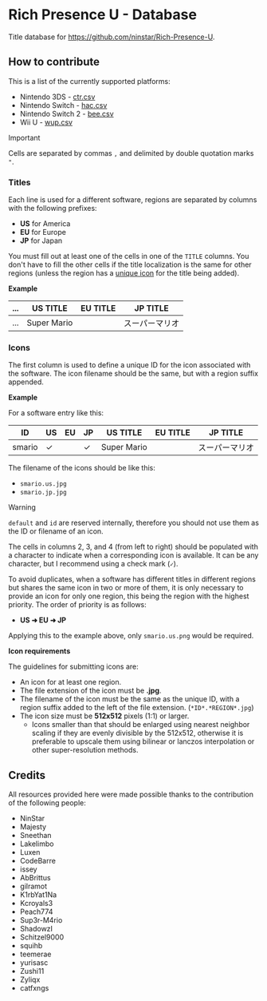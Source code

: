 # Rich Presence U - Database

Title database for https://github.com/ninstar/Rich-Presence-U.

## How to contribute

This is a list of the currently supported platforms:

- Nintendo 3DS - [ctr.csv](titles/ctr.csv)
- Nintendo Switch - [hac.csv](titles/hac.csv)
- Nintendo Switch 2 - [bee.csv](titles/bee.csv)
- Wii U - [wup.csv](titles/wup.csv)

> [!Important]
>  Cells are separated by commas ``,`` and delimited by double quotation marks ``"``.

### Titles

Each line is used for a different software, regions are separated by columns with the following prefixes:

- **US** for America
- **EU** for Europe
- **JP** for Japan

You must fill out at least one of the cells in one of the `TITLE` columns. You don't have to fill the other cells if the title localization is the same for other regions (unless the region has a [unique icon](#icons) for the title being added).

**Example**

| ... | US TITLE | EU TITLE | JP TITLE |
| --- | --- | --- | --- |
| ... | Super Mario |     | スーパーマリオ |

### Icons

The first column is used to define a unique ID for the icon associated with the software. The icon filename should be the same, but with a region suffix appended.

**Example**

For a software entry like this:

| ID | US | EU | JP | US TITLE | EU TITLE | JP TITLE |
| --- | --- | --- | --- | --- | --- | --- |
| smario | ✓ |  | ✓ | Super Mario |     | スーパーマリオ |

The filename of the icons should be like this:

- ``smario.us.jpg``
- ``smario.jp.jpg``

> [!Warning]
> ``default`` and ``id`` are reserved internally, therefore you should not use them as the ID or filename of an icon.

The cells in columns 2, 3, and 4 (from left to right) should be populated with a character to indicate when a corresponding icon is available. It can be any character, but I recommend using a check mark (``✓``).

To avoid duplicates, when a software has different titles in different regions but shares the same icon in two or more of them, it is only necessary to provide an icon for only one region, this being the region with the highest priority. The order of priority is as follows:

- **US ➜ EU ➜ JP**

Applying this to the example above, only ``smario.us.png`` would be required.

**Icon requirements**

The guidelines for submitting icons are:

- An icon for at least one region.
- The file extension of the icon must be **.jpg**.
- The filename of the icon must be the same as the unique ID, with a region suffix added to the left of the file extension. (``*ID*.*REGION*.jpg``)
- The icon size must be **512x512** pixels (1:1) or larger.
  - Icons smaller than that should be enlarged using nearest neighbor scaling if they are evenly divisible by the 512x512, otherwise it is preferable to upscale them using bilinear or lanczos interpolation or other super-resolution methods.

## Credits

All resources provided here were made possible thanks to the contribution of the following people:

- NinStar
- Majesty
- Sneethan
- Lakelimbo
- Luxen
- CodeBarre
- issey
- AbBrittus
- gilramot
- K1rbYat1Na
- Kcroyals3
- Peach774
- Sup3r-M4rio
- ShadowzI
- Schitzel9000
- squihb
- teemerae
- yurisasc
- Zushi11
- Zyliqx
- catfxngs
